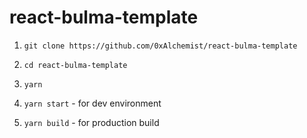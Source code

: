 # react-bulma-template

1. `git clone https://github.com/0xAlchemist/react-bulma-template`

2. `cd react-bulma-template`

3. `yarn`

4. `yarn start` - for dev environment

5. `yarn build` - for production build


